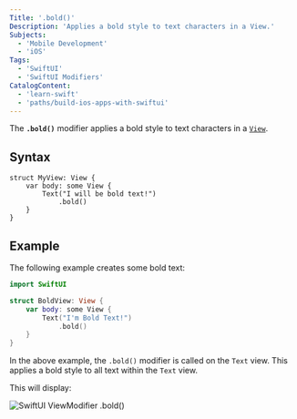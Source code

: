 ```yaml
---
Title: '.bold()'
Description: 'Applies a bold style to text characters in a View.'
Subjects:
  - 'Mobile Development'
  - 'iOS'
Tags:
  - 'SwiftUI'
  - 'SwiftUI Modifiers'
CatalogContent:
  - 'learn-swift'
  - 'paths/build-ios-apps-with-swiftui'
---
```


The **`.bold()`** modifier applies a bold style to text characters in a [`View`](https://www.codecademy.com/resources/docs/swiftui/views).

## Syntax
```pseudo
struct MyView: View {
    var body: some View {
        Text("I will be bold text!")
            .bold()
    }
}
```

## Example

The following example creates some bold text:

```swift
import SwiftUI

struct BoldView: View {
    var body: some View {
        Text("I'm Bold Text!")
            .bold()
    }
}
```

In the above example, the `.bold()` modifier is called on the `Text` view. This applies a bold style to all text within the `Text` view.

This will display:

![SwiftUI ViewModifier .bold()](https://raw.githubusercontent.com/Codecademy/docs/main/media/swiftui-bold.png)
